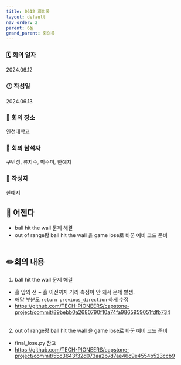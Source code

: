 ```yaml
---
title: 0612 회의록
layout: default
nav_order: 2
parent: 6월
grand_parent: 회의록
---
```


### 🗓️ 회의 일자

2024.06.12

### 🕛 작성일

2024.06.13

### 🚩 회의 장소

인천대학교

### 🤝 회의 참석자

구민성, 류지수, 박주미, 한예지

### 🙎 작성자

한예지

## 📣 어젠다

- ball hit the wall 문제 해결
- out of range랑 ball hit the wall 을 game lose로 바꾼 예비 코드 준비
<br><br>

## ✏️회의 내용

1. ball hit the wall 문제 해결
- 홀 앞의 선 ~ 홀 이전까지 거리 측정이 안 돼서 문제 발생.
- 해당 부분도 `return previous_direction` 하게 수정
- https://github.com/TECH-PIONEERS/capstone-project/commit/89bebb0a2680790f10a74fa9865959051fdfb734
<br><br>

2. out of range랑 ball hit the wall 을 game lose로 바꾼 예비 코드 준비
- final_lose.py 참고
- https://github.com/TECH-PIONEERS/capstone-project/commit/55c3643f32d073aa2b7d7ae46c9e4554b523ccb9
<br><br>
